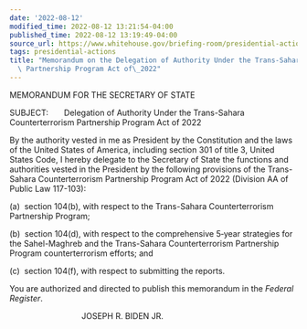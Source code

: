 ```yaml
---
date: '2022-08-12'
modified_time: 2022-08-12 13:21:54-04:00
published_time: 2022-08-12 13:19:49-04:00
source_url: https://www.whitehouse.gov/briefing-room/presidential-actions/2022/08/12/delegation-of-authority-under-the-trans-sahara-counterterrorism-partnership-program-act-of-2022/
tags: presidential-actions
title: "Memorandum on the Delegation of Authority Under the Trans-Sahara Counterterrorism\
  \ Partnership Program Act of\_2022"
---
```

 
MEMORANDUM FOR THE SECRETARY OF STATE  
  
SUBJECT:       Delegation of Authority Under the Trans-Sahara
Counterterrorism Partnership Program Act of 2022

By the authority vested in me as President by the Constitution and the
laws of the United States of America, including section 301 of title 3,
United States Code, I hereby delegate to the Secretary of State the
functions and authorities vested in the President by the following
provisions of the Trans-Sahara Counterterrorism Partnership Program Act
of 2022 (Division AA of Public Law 117-103):

\(a\)  section 104(b), with respect to the Trans-Sahara Counterterrorism
Partnership Program;

\(b\)  section 104(d), with respect to the comprehensive 5‑year
strategies for the Sahel-Maghreb and the Trans-Sahara Counterterrorism
Partnership Program counterterrorism efforts; and

(c)  section 104(f), with respect to submitting the reports.

You are authorized and directed to publish this memorandum in the
*Federal Register*.

  
                                JOSEPH R. BIDEN JR.
